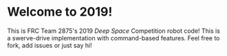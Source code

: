 # Welcome to 2019!

This is FRC Team 2875's 2019 *Deep Space* Competition robot code! This is a swerve-drive implementation with command-based features. Feel free to fork, add issues or just say hi!